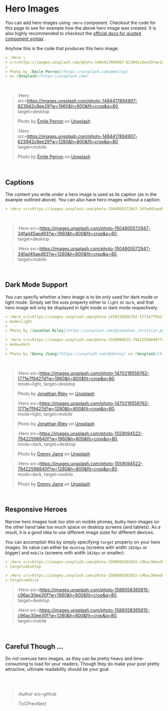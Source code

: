 <br><br>

# Hero Images

You can add hero images using `:Hero` component. Checkout the code for this page
to see for example how the above hero image was created. It is also highly recommended
to checkout the [official docs for quoted component syntax](https://codedoc.cc/docs/markdown/overview#component-syntax)
.

Anyhow this is the code that produces this hero image:

```md
> :Hero \
> src=https://images.unsplash.com/photo-1484417894907-623942c8ee29?w=1960&h=800&fit=crop&q=80
>
> Photo by [Émile Perron](https://unsplash.com/@emilep)
> on [Unsplash](https://unsplash.com)
```

<br>

> :Hero \
> src=https://images.unsplash.com/photo-1484417894907-623942c8ee29?w=1960&h=800&fit=crop&q=80, \
> target=desktop
>
> Photo by [Émile Perron](https://unsplash.com/@emilep)
> on [Unsplash](https://unsplash.com)

> :Hero \
> src=https://images.unsplash.com/photo-1484417894907-623942c8ee29?w=1280&h=800&fit=crop&q=80, \
> target=mobile
>
> Photo by [Émile Perron](https://unsplash.com/@emilep)
> on [Unsplash](https://unsplash.com)

<br>

## Captions

The content you write under a hero image is used as its caption (as in the example outlined above).
You can also have hero images without a caption:

```md
> :Hero src=https://images.unsplash.com/photo-1504805572947-34fad45aed93?w=1960&h=800&fit=crop&q=80
```

<br>

> :Hero src=https://images.unsplash.com/photo-1504805572947-34fad45aed93?w=1960&h=800&fit=crop&q=80, \
> target=desktop

> :Hero src=https://images.unsplash.com/photo-1504805572947-34fad45aed93?w=1280&h=800&fit=crop&q=80, \
> target=mobile

<br>

## Dark Mode Support

You can specify whether a hero image is to be only used for dark mode or light mode.
Simply set the `mode` property either to `light` or `dark`, and that hero image
will only be displayed in light mode or dark mode respectively:

```md
> :Hero src=https://images.unsplash.com/photo-1470219556762-1771e7f9427d?w=1960&h=800&fit=crop&q=80, \
> mode=light
>
> Photo by [Jonathan Riley](https://unsplash.com/@jonathan_christian_photography) on [Unsplash](https://unsplash.com)

> :Hero src=https://images.unsplash.com/photo-1559094522-79422598840f?w=1960&h=800&fit=crop&q=80, \
> mode=dark
>
> Photo by [Donny Jiang](https://unsplash.com/@dotnny) on [Unsplash](https://unsplash.com)
```

<br>

> :Hero src=https://images.unsplash.com/photo-1470219556762-1771e7f9427d?w=1960&h=800&fit=crop&q=80, \
> mode=light, target=desktop
>
> Photo by [Jonathan Riley](https://unsplash.com/@jonathan_christian_photography) on [Unsplash](https://unsplash.com)

> :Hero src=https://images.unsplash.com/photo-1470219556762-1771e7f9427d?w=1280&h=800&fit=crop&q=80, \
> mode=light, target=mobile
>
> Photo by [Jonathan Riley](https://unsplash.com/@jonathan_christian_photography) on [Unsplash](https://unsplash.com)

> :Hero src=https://images.unsplash.com/photo-1559094522-79422598840f?w=1960&h=800&fit=crop&q=80, \
> mode=dark, target=desktop
>
> Photo by [Donny Jiang](https://unsplash.com/@dotnny) on [Unsplash](https://unsplash.com)

> :Hero src=https://images.unsplash.com/photo-1559094522-79422598840f?w=1280&h=800&fit=crop&q=80, \
> mode=dark, target=mobile
>
> Photo by [Donny Jiang](https://unsplash.com/@dotnny) on [Unsplash](https://unsplash.com)

<br>

## Responsive Heroes

Narrow hero images look too slim on mobile phones, bulky hero images on the other hand take too much space
on desktop screens (and tablets). As a result, it is a good idea to use different image sizes for different
devices.

You can accomplish this by simply specifying `target` property on your hero images. Its value can either be
`desktop` (screens with width `1024px` or bigger) and `mobile` (screens with width `1024px` or smaller):

```md
> :Hero src=https://images.unsplash.com/photo-1588058365815-c96ac30ee30f?w=1960&h=800&fit=crop&q=80, \
> target=desktop

> :Hero src=https://images.unsplash.com/photo-1588058365815-c96ac30ee30f?w=1280&h=800&fit=crop&q=80, \
> target=mobile
```

> :Hero src=https://images.unsplash.com/photo-1588058365815-c96ac30ee30f?w=1960&h=800&fit=crop&q=80, \
> target=desktop

> :Hero src=https://images.unsplash.com/photo-1588058365815-c96ac30ee30f?w=1280&h=800&fit=crop&q=80, \
> target=mobile

<br>

## Careful Though ...

Do not overuse hero images, as they can be pretty heavy and time-consuming to load
for your readers. Though they do make your post pretty attractive, ultimate readability
should be your goal.

<br><br>

> :Author src=github

> :ToCPrevNext